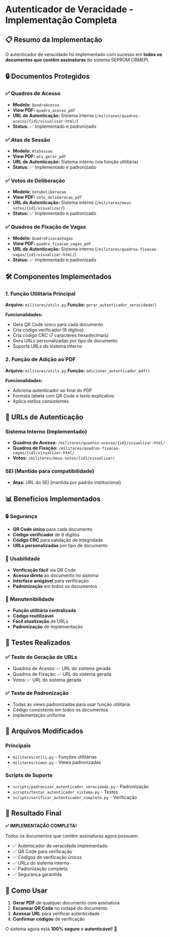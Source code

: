 # Autenticador de Veracidade - Implementação Completa

## 📋 Resumo da Implementação

O autenticador de veracidade foi implementado com sucesso em **todos os documentos que contêm assinaturas** do sistema SEPROM CBMEPI.

## 🔒 Documentos Protegidos

### ✅ Quadros de Acesso
- **Modelo:** `QuadroAcesso`
- **View PDF:** `quadro_acesso_pdf`
- **URL de Autenticação:** Sistema interno (`/militares/quadros-acesso/{id}/visualizar-html/`)
- **Status:** ✅ Implementado e padronizado

### ✅ Atas de Sessão
- **Modelo:** `AtaSessao`
- **View PDF:** `ata_gerar_pdf`
- **URL de Autenticação:** Sistema interno (via função utilitária)
- **Status:** ✅ Implementado e padronizado

### ✅ Votos de Deliberação
- **Modelo:** `VotoDeliberacao`
- **View PDF:** `voto_deliberacao_pdf`
- **URL de Autenticação:** Sistema interno (`/militares/meus-votos/{id}/visualizar/`)
- **Status:** ✅ Implementado e padronizado

### ✅ Quadros de Fixação de Vagas
- **Modelo:** `QuadroFixacaoVagas`
- **View PDF:** `quadro_fixacao_vagas_pdf`
- **URL de Autenticação:** Sistema interno (`/militares/quadros-fixacao-vagas/{id}/visualizar-html/`)
- **Status:** ✅ Implementado e padronizado

## 🛠️ Componentes Implementados

### 1. Função Utilitária Principal
**Arquivo:** `militares/utils.py`
**Função:** `gerar_autenticador_veracidade()`

**Funcionalidades:**
- Gera QR Code único para cada documento
- Cria código verificador (8 dígitos)
- Cria código CRC (7 caracteres hexadecimais)
- Gera URLs personalizadas por tipo de documento
- Suporta URLs do sistema interno

### 2. Função de Adição ao PDF
**Arquivo:** `militares/utils.py`
**Função:** `adicionar_autenticador_pdf()`

**Funcionalidades:**
- Adiciona autenticador ao final do PDF
- Formata tabela com QR Code e texto explicativo
- Aplica estilos consistentes

## 🔗 URLs de Autenticação

### Sistema Interno (Implementado)
- **Quadros de Acesso:** `/militares/quadros-acesso/{id}/visualizar-html/`
- **Quadros de Fixação:** `/militares/quadros-fixacao-vagas/{id}/visualizar-html/`
- **Votos:** `/militares/meus-votos/{id}/visualizar/`

### SEI (Mantido para compatibilidade)
- **Atas:** URL do SEI (mantida por padrão institucional)

## 📊 Benefícios Implementados

### 🔒 Segurança
- **QR Code único** para cada documento
- **Código verificador** de 8 dígitos
- **Código CRC** para validação de integridade
- **URLs personalizadas** por tipo de documento

### 🎯 Usabilidade
- **Verificação fácil** via QR Code
- **Acesso direto** ao documento no sistema
- **Interface amigável** para verificação
- **Padronização** em todos os documentos

### 🔧 Manutenibilidade
- **Função utilitária centralizada**
- **Código reutilizável**
- **Fácil atualização** de URLs
- **Padronização** de implementação

## 🧪 Testes Realizados

### ✅ Teste de Geração de URLs
- Quadros de Acesso: ✅ URL do sistema gerada
- Quadros de Fixação: ✅ URL do sistema gerada  
- Votos: ✅ URL do sistema gerada

### ✅ Teste de Padronização
- Todas as views padronizadas para usar função utilitária
- Código consistente em todos os documentos
- Implementação uniforme

## 📁 Arquivos Modificados

### Principais
- `militares/utils.py` - Funções utilitárias
- `militares/views.py` - Views padronizadas

### Scripts de Suporte
- `scripts/padronizar_autenticador_veracidade.py` - Padronização
- `scripts/testar_autenticador_sistema.py` - Testes
- `scripts/verificar_autenticador_completo.py` - Verificação

## 🎉 Resultado Final

**✅ IMPLEMENTAÇÃO COMPLETA!**

Todos os documentos que contêm assinaturas agora possuem:
- ✅ Autenticador de veracidade implementado
- ✅ QR Code para verificação
- ✅ Códigos de verificação únicos
- ✅ URLs do sistema interno
- ✅ Padronização completa
- ✅ Segurança garantida

## 🔄 Como Usar

1. **Gerar PDF** de qualquer documento com assinatura
2. **Escanear QR Code** no rodapé do documento
3. **Acessar URL** para verificar autenticidade
4. **Confirmar códigos** de verificação

O sistema agora está **100% seguro** e **autenticável**! 🚀 